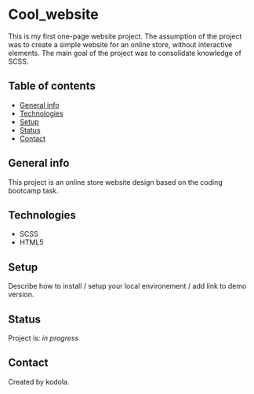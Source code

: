 # Cool_website
This is my first one-page website project. The assumption of the project was to create a simple website for an online store, without interactive elements. The main goal of the project was to consolidate knowledge of SCSS.

## Table of contents
* [General info](#general-info)
* [Technologies](#technologies)
* [Setup](#setup)
* [Status](#status)
* [Contact](#contact)

## General info
This project is an online store website design based on the coding bootcamp task.

## Technologies
* SCSS
* HTML5

## Setup
Describe how to install / setup your local environement / add link to demo version.

## Status
Project is: _in progress_

## Contact
Created by kodola.
